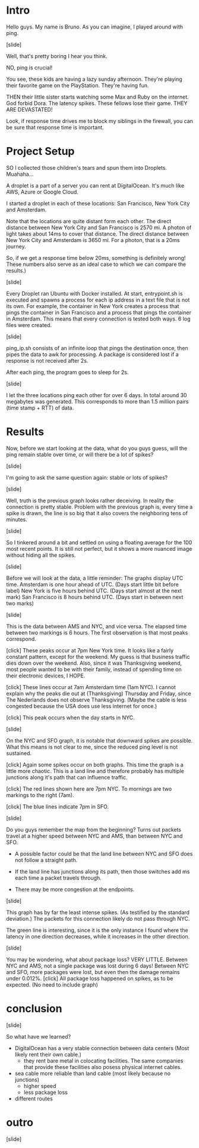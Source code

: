 # Intro
Hello guys.
My name is Bruno.
As you can imagine, I played around with ping.

[slide]

Well, that's pretty boring I hear you think.

NO, ping is crucial!

You see, these kids are having a lazy sunday afternoon.
They're playing their favorite game on the PlayStation.
They're having fun.

THEN their little sister starts watching some Max and
Ruby on the internet. God forbid Dora.
The latency spikes.
These fellows lose their game.
THEY ARE DEVASTATED!

Look, if response time drives me to block my siblings
in the firewall, you can be sure that response time is important.

# Project Setup
SO I collected those children's tears and spun them into Droplets.
Muahaha...

A droplet is a part of a server you can rent at DigitalOcean.
It's much like AWS, Azure or Google Cloud.

I started a droplet in each of these locations:
San Francisco, New York City and Amsterdam.

Note that the locations are quite distant form each other.
The direct distance between New York City and San Francisco
is 2570 mi. A photon of light takes about 14ms to cover that
distance.
The direct distance between New York City and Amsterdam is
3650 mi. For a photon, that is a 20ms journey.

So, if we get a response time below 20ms, something is
definitely wrong! These numbers also serve as an ideal case
to which we can compare the results.)


[slide]


Every Droplet ran Ubuntu with Docker installed.
At start, entrypoint.sh is executed and spawns a process
for each ip address in a text file that is not its own.
For example, the container in New York creates a process that
pings the container in San Francisco and a process that
pings the container in Amsterdam.
This means that every connection is tested both ways.
6 log files were created.


[slide]


ping_ip.sh consists of an infinite loop that pings the
destination once, then pipes the data to awk for processing.
A package is considered lost if a response is not received
after 2s.

After each ping, the program goes to sleep for 2s.


[slide]


I let the three locations ping each other for over 6 days.
In total around 30 megabytes was generated.
This corresponds to more than 1.5 million pairs (time stamp + RTT) of data.

# Results
Now, before we start looking at the data, what do you guys guess,
will the ping remain stable over time, or will there be a lot of spikes?


[slide]


I'm going to ask the same question again: stable or lots of spikes?


[slide]


Well, truth is the previous graph looks rather deceiving.
In reality the connection is pretty stable.
Problem with the previous graph is, every time a spike is drawn,
the line is so big that it also covers the neighboring tens of minutes.


[slide]


So I tinkered around a bit and settled on using a floating average for the 100 most recent points. It is still not perfect, but it shows a more nuanced image without hiding all the spikes.


[slide]


Before we will look at the data, a little reminder:
The graphs display UTC time.
Amsterdam is one hour ahead of UTC. (Days start little bit before label)
New York is five hours behind UTC. (Days start almost at the next mark)
San Francisco is 8 hours behind UTC. (Days start in between next two marks)


[slide]


This is the data between AMS and NYC, and vice versa.
The elapsed time between two markings is 6 hours.
The first observation is that most peaks correspond.

[click]
These peaks occur at 7pm New York time. It looks like a fairly
constant pattern, except for the weekend. My guess is that
business traffic dies down over the weekend. Also, since it was
Thanksgiving weekend, most people wanted to be with their family,
instead of spending time on their electronic devices, I HOPE.

[click]
These lines occur at 7am Amsterdam time (1am NYC). I cannot
explain why the peaks die out at (Thanksgiving) Thursday
and Friday, since The Nederlands does not observe Thanksgiving.
(Maybe the cable is less congested because the USA does use
less internet for once.)

[click]
This peak occurs when the day starts in NYC.


[slide]


On the NYC and SFO graph, it is notable that downward spikes
are possible. What this means is not clear to me, since
the reduced ping level is not sustained.

[click]
Again some spikes occur on both graphs. This time the graph
is a little more chaotic. This is a land line and therefore
probably has multiple junctions along it's path that can
influence traffic.

[click]
The red lines shown here are 7pm NYC. To mornings are two
markings to the right (7am).

[click]
The blue lines indicate 7pm in SFO.


[slide]


Do you guys remember the map from the beginning?
Turns out packets travel at a higher speed between
NYC and AMS, than between NYC and SFO.

- A possible factor could be that the land line
between NYC and SFO does not follow a straight path.

- If the land line has junctions along its path, then
those switches add ms each time a packet travels through.

- There may be more congestion at the endpoints.


[slide]


This graph has by far the least intense spikes.
(As testified by the standard deviation.)
The packets for this connection likely do not pass through NYC.

The green line is interesting, since it is the only instance
I found where the latency in one direction decreases, while it
increases in the other direction.


[slide]


You may be wondering, what about package loss? VERY LITTLE.
Between NYC and AMS, not a single package was lost during 6 days!
Between NYC and SFO, more packages were lost, but even then
the damage remains under 0.012%. [click]
All package loss happened on spikes, as to be expected.
(No need to include graph)


# conclusion
[slide]


So what have we learned?
- DigitalOcean has a very stable connection between data centers
  (Most likely rent their own cable.)
  - they rent bare metal in colocating facilities. The same companies
    that provide these facilities also posess physical internet cables.
- sea cable more reliable than land cable
  (most likely because no junctions)
  - higher speed
  - less package loss
- different routes


# outro
[slide]

